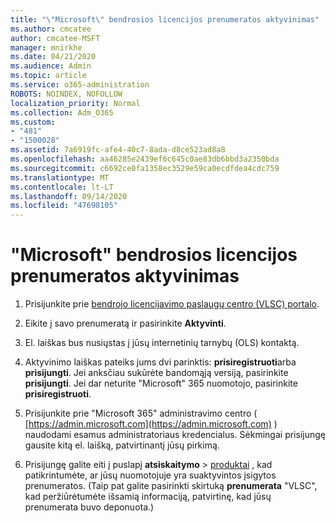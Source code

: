 ```yaml
---
title: "\"Microsoft\" bendrosios licencijos prenumeratos aktyvinimas"
ms.author: cmcatee
author: cmcatee-MSFT
manager: mnirkhe
ms.date: 04/21/2020
ms.audience: Admin
ms.topic: article
ms.service: o365-administration
ROBOTS: NOINDEX, NOFOLLOW
localization_priority: Normal
ms.collection: Adm_O365
ms.custom:
- "481"
- "1500028"
ms.assetid: 7a6919fc-afe4-40c7-8ada-d8ce523ad8a8
ms.openlocfilehash: aa46285e2439ef6c645c0ae83db6bbd3a2350bda
ms.sourcegitcommit: c6692ce0fa1358ec3529e59ca0ecdfdea4cdc759
ms.translationtype: MT
ms.contentlocale: lt-LT
ms.lasthandoff: 09/14/2020
ms.locfileid: "47698105"
---
```

# <a name="activating-a-microsoft-volume-license-subscription"></a>"Microsoft" bendrosios licencijos prenumeratos aktyvinimas

1. Prisijunkite prie [bendrojo licencijavimo paslaugų centro (VLSC) portalo](https://go.microsoft.com/fwlink/p/?LinkId=329762).

2. Eikite į savo prenumeratą ir pasirinkite **Aktyvinti**.

3. El. laiškas bus nusiųstas į jūsų internetinių tarnybų (OLS) kontaktą.

4. Aktyvinimo laiškas pateiks jums dvi parinktis: **prisiregistruoti**arba **prisijungti**. Jei anksčiau sukūrėte bandomąją versiją, pasirinkite **prisijungti**. Jei dar neturite "Microsoft" 365 nuomotojo, pasirinkite **prisiregistruoti**.

5. Prisijunkite prie "Microsoft 365" administravimo centro ( [https://admin.microsoft.com](https://admin.microsoft.com) ) naudodami esamus administratoriaus kredencialus. Sėkmingai prisijungę gausite kitą el. laišką, patvirtinantį jūsų pirkimą.

6. Prisijungę galite eiti į puslapį **atsiskaitymo** \> [produktai](https://go.microsoft.com/fwlink/p/?linkid=842054) , kad patikrintumėte, ar jūsų nuomotojuje yra suaktyvintos įsigytos prenumeratos. (Taip pat galite pasirinkti skirtuką **prenumerata** "VLSC", kad peržiūrėtumėte išsamią informaciją, patvirtinę, kad jūsų prenumerata buvo deponuota.)
